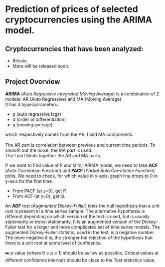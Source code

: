 # Prediction of prices of selected cryptocurrencies using the ARIMA model.

## Cryptocurrencies that have been analyzed:

* Bitcoin,
* More will be released soon.

## Project Overview

**ARIMA** (*Auto Regressive Integrated Moving Average*) is a combination of 2 models: AR (Auto Regressive) and MA (Moving Average). <br>
It has 3 hyperparameters:
* p (auto regressive lags)
* d (order of differentiation) 
* q (moving average) <br>


which respectively comes from the AR, I and MA components. <br><br>
The AR part is correlation between previous and current time periods. To smooth out the noise, the MA part is used. <br>
The I part binds together the AR and MA parts.

If we want to find value of P and Q for ARIMA model, we need to take **ACF** (*Auto Correlation Function*) and **PACF** (*Partial Auto Correlation Function*) plots. 
We need to check, for which value in x-axis, graph line drops to 0 in y-axis for the first time.
* From PACF (at y=0), get P.
* From ACF (at y=0), get Q.

An **ADF** test (*Augmented Dickey–Fuller*) tests the null hypothesis that a unit root is present in a time series sample. The alternative hypothesis is different depending on which version of the test is used, but is usually stationarity or trend-stationarity. It is an augmented version of the Dickey–Fuller test for a larger and more complicated set of time series models. The augmented Dickey–Fuller statistic, used in the test, is a negative number. The more negative it is, the stronger the rejection of the hypothesis that there is a unit root at some level of confidence.

:arrow_right: p value (where 0 &le; p &le; 1) should be as low as possible. Critical values at different confidence intervals should be close to the Test statistics value.

